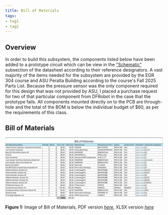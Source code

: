 ```yaml
---
title: Bill of Materials
tags:
- tag1
- tag2
---
```


## Overview
In order to build this subsystem, the components listed below have been added to a prototype circuit which can be view in the ["Schematic"](https://hfsksn.github.io/04-Schematic/schematic/) subsection of the datasheet according to their reference designators. A vast majority of the items needed for the subsystem are provided by the EGR 304 course and ASU Peralta Building according to the course's Fall 2025 Parts List. Because the pressure sensor was the only component required for this design that was not provided by ASU, I placed a purchase request for two of that particular component from DFRobot in the case that the prototype fails. All components mounted directly on to the PCB are through-hole and the total of the BOM is below the individual budget of $60, as per the requirements of this class.

## Bill of Materials
![BOM](EGR304_BOM.png)

**Figure 1:** Image of Bill of Materials, PDF version [*here*](EGR304_IndividualSubsystemBOM.pdf), XLSX version [*here*](EGR304_IndividualSubsystemBOM.xlsx)
